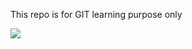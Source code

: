 This repo is for GIT learning purpose only

<img src="https://st.motortrend.com/uploads/sites/10/2016/10/2017-audi-s8-quattro-tiptronic-plus-sedan-angular-front.png">
